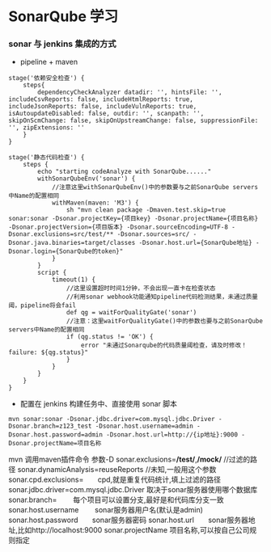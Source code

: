# SonarQube 学习

### sonar 与 jenkins 集成的方式
* pipeline + maven

``` shell
stage('依赖安全检查') {
    steps{
        dependencyCheckAnalyzer datadir: '', hintsFile: '', includeCsvReports: false, includeHtmlReports: true, includeJsonReports: false, includeVulnReports: true, isAutoupdateDisabled: false, outdir: '', scanpath: '', skipOnScmChange: false, skipOnUpstreamChange: false, suppressionFile: '', zipExtensions: ''
    }
}

stage('静态代码检查') {
    steps {
        echo "starting codeAnalyze with SonarQube......"
        withSonarQubeEnv('sonar') {
            //注意这里withSonarQubeEnv()中的参数要与之前SonarQube servers中Name的配置相同
            withMaven(maven: 'M3') {
                sh "mvn clean package -Dmaven.test.skip=true sonar:sonar -Dsonar.projectKey={项目key} -Dsonar.projectName={项目名称} -Dsonar.projectVersion={项目版本} -Dsonar.sourceEncoding=UTF-8 -Dsonar.exclusions=src/test/** -Dsonar.sources=src/ -Dsonar.java.binaries=target/classes -Dsonar.host.url={SonarQube地址} -Dsonar.login={SonarQube的token}"
            }
        }
        script {
            timeout(1) {
                //这里设置超时时间1分钟，不会出现一直卡在检查状态
                //利用sonar webhook功能通知pipeline代码检测结果，未通过质量阈，pipeline将会fail
                def qg = waitForQualityGate('sonar')
                //注意：这里waitForQualityGate()中的参数也要与之前SonarQube servers中Name的配置相同
                if (qg.status != 'OK') {
                    error "未通过Sonarqube的代码质量阈检查，请及时修改！failure: ${qg.status}"
                }
            }
        }
    }
}
```

* 配置在 jenkins 构建任务中、直接使用 sonar 脚本


``` shell
mvn sonar:sonar -Dsonar.jdbc.driver=com.mysql.jdbc.Driver -Dsonar.branch=z123_test -Dsonar.host.username=admin -Dsonar.host.password=admin -Dsonar.host.url=http://{ip地址}:9000 -Dsonar.projectName=项目名称
```
mvn 调用maven插件命令
参数-D
sonar.exclusions=**/test/**,**/mock/**  //过滤的路径
sonar.dynamicAnalysis=reuseReports   //未知,一般用这个参数
sonar.cpd.exclusions=　　cpd,就是重复代码统计,填上过滤的路径
sonar.jdbc.driver=com.mysql.jdbc.Driver  取决于sonar服务器使用哪个数据库
sonar.branch= 　　每个项目可以设置分支,最好是和代码库分支一致
sonar.host.username 　　sonar服务器用户名(默认是admin)
sonar.host.password　　sonar服务器密码
sonar.host.url　　sonar服务器地址,比如http://localhost:9000
sonar.projectName  项目名称,可以按自己公司规则指定
